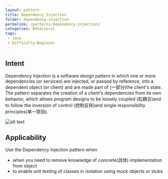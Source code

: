 ```yaml
---
layout: pattern
title: Dependency Injection
folder: dependency-injection
permalink: /patterns/dependency-injection/
categories: Behavioral
tags:
 - Java
 - Difficulty-Beginner
---
```


## Intent
Dependency Injection is a software design pattern in which one or
more dependencies (or services) are injected, or passed by reference, into a
dependent object (or client) and are made part of (一部分)the client's state. The
pattern separates the creation of a client's dependencies from its own
behavior, which allows program designs to be loosely coupled (松耦合)and to follow the
inversion of control (控制反转)and single responsibility principles(单一原则).

![alt text](./etc/dependency-injection.png "Dependency Injection")

## Applicability
Use the Dependency Injection pattern when

* when you need to remove knowledge of concrete(具体) implementation from object
* to enable unit testing of classes in isolation using mock objects or stubs
